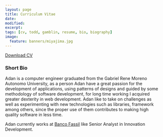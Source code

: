 ```yaml
---
layout: page
title: Curriculum Vitae
date:
modified:
excerpt:
tags: [cv, todd, gamblin, resume, bio, biography]
image:
  feature: banners/miyajima.jpg
---
```


<i class="fa fa-file-pdf-o"></i> [Download CV](adan-cv.pdf)

### Short Bio
Adan is a computer engineer graduated from the Gabriel Rene Moreno Autonomo University, as a person Adan have a great passion for the development of applications, using patterns of designs and guided by some methodology of software development, for long time working I acquired greater dexterity in web development.
Adan like to take on challenges as well as experimenting with new technologies such as libraries, framework among others, since the proper use of them contributes to making high quality software in less time.

Adan currently works at [Banco Fassil](https://www.fassil.com.bo/) like Senior Analyst in Innovation Development.
